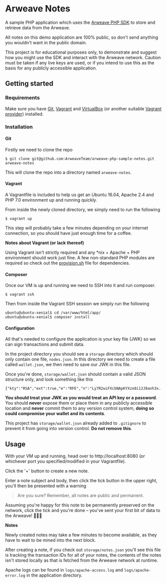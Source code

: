 # Arweave Notes
A sample PHP application which uses the  [Arweave PHP SDK](https://packagist.org/packages/arweave/arweave-sdk) to store and retrieve data from the Arweave.

All notes on this demo application are 100% public, so don't send anything you wouldn't want in the public domain.

This project is for educational purposes only, to demonstrate and suggest how you might use the SDK and interact with the Arweave network. Caution must be taken if any live keys are used, or if you intend to use this as the basis for any publicly accessible application.

## Getting started

### Requirements
Make sure you have [Git](https://git-scm.com), [Vagrant](https://www.vagrantup.com) and [VirtualBox](http://virtualbox.org) (or another suitable [Vagrant provider](https://www.vagrantup.com/docs/providers)) installed.

### Installation

#### Git
Firstly we need to clone the repo
```
$ git clone git@github.com:ArweaveTeam/arweave-php-sample-notes.git arweave-notes
```
This will clone the repo into a directory named `arweave-notes`.


#### Vagrant
A Vagrantfile is included to help us get an Ubuntu 16.04, Apache 2.4 and PHP 7.0 environment up and running quickly. 

From inside the newly cloned directory, we simply need to run the following

```
$ vagrant up
```
This step will probably take a few minutes depending on your internet connection, so you should have just enough time for a coffee.

**Notes about Vagrant (or lack thereof)**

Using Vagrant isn't strictly required and any \*nix + Apache + PHP environment should work just fine. A few non-standard PHP modules are required so check out the [provision.sh](https://github.com/ArweaveTeam/arweave-php-sample-notes/blob/master/provision.sh) file for dependencies.


#### Composer
Once our VM is up and running we need to SSH into it and run composer.
```text
$ vagrant ssh
```
Then from inside the Vagrant SSH session we simply run the following
```text
ubuntu@ubuntu-xenial$ cd /var/www/html/app/
ubuntu@ubuntu-xenial$ composer install
```

#### Configuration

All that's needed to configure the application is your key file (JWK) so we can sign transactions and submit data.

In the project directory you should see a `storage` directory which should only contain one file, `nodes.json`. In this directory we need to create a file called `wallet.json`, we then need to save our JWK in this file.

Once you're done, `storage/wallet.json` should contain a valid JSON structure only, and look something like this
```
{"kty":"RSA","ext":true,"e":"RFE","n":"Ly7R2wiFXcbNApKYXzo0i12J8anh3x...
```

**You should treat your JWK as you would treat an API key or a password**. You should **never** expose them or place them in any publicly accessible location and **never** commit them to any version control system, **doing so could compromise your wallet and its contents**.

This project has `storage/wallet.json` already added to `.gitignore` to prevent it from going into version control. **Do not remove this**.

## Usage

With your VM up and running, head over to http://localhost:8080 (or whichever port you specified/modified in your Vagrantfile).

Click the '+' button to create a new note.

Enter a note subject and body, then click the tick button in the upper right, you'll then be presented with a warning

> Are you sure? Remember, all notes are public and permanent.

Assuming you're happy for this note to be permanently preserved on the network, click the tick and you're done – you've sent your first bit of data to the Arweave! 🎉🎉🎉

**Notes**

Newly created notes may take a few minutes to become available, as they have to wait to be mined into the next block.

After creating a note, if you check out `storage/notes.json` you'll see this file is tracking the transaction IDs for all of your notes, the contents of the notes isn't stored locally as that is fetched from the Arweave network at runtime.

Apache logs can be found in `logs/apache-access.log` and `logs/apache-error.log` in the application directory.

